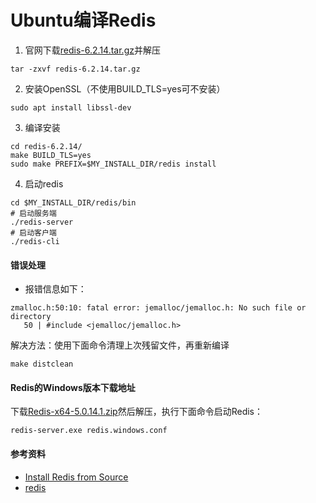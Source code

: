 # Ubuntu编译Redis

1. 官网下载[redis-6.2.14.tar.gz](https://redis.io/downloads/)并解压

```
tar -zxvf redis-6.2.14.tar.gz
```

2. 安装OpenSSL（不使用BUILD_TLS=yes可不安装）

```
sudo apt install libssl-dev
```

3. 编译安装

```
cd redis-6.2.14/
make BUILD_TLS=yes
sudo make PREFIX=$MY_INSTALL_DIR/redis install
```

4. 启动redis

```
cd $MY_INSTALL_DIR/redis/bin
# 启动服务端
./redis-server
# 启动客户端
./redis-cli
```

#### 错误处理

- 报错信息如下：

```
zmalloc.h:50:10: fatal error: jemalloc/jemalloc.h: No such file or directory
   50 | #include <jemalloc/jemalloc.h>
```

解决方法：使用下面命令清理上次残留文件，再重新编译

```
make distclean
```

#### Redis的Windows版本下载地址

下载[Redis-x64-5.0.14.1.zip](https://github.com/tporadowski/redis/releases)然后解压，执行下面命令启动Redis：

```
redis-server.exe redis.windows.conf
```

#### 参考资料

- [Install Redis from Source](https://redis.io/docs/latest/operate/oss_and_stack/install/install-redis/install-redis-from-source/)
- [redis](https://github.com/redis/redis)
